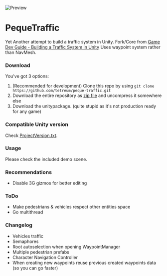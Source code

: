 ![Preview](https://raw.githubusercontent.com/tetreum/peque-traffic/master/Images/2.gif)

# PequeTraffic

Yet Another attempt to build a traffic system in Unity.
Fork/Core from [Game Dev Guide - Building a Traffic System in Unity](https://www.youtube.com/watch?v=MXCZ-n5VyJc)
Uses waypoint system rather than NavMesh.

### Download

You've got 3 options:
1. (Recommended for development) Clone this repo by using `git clone https://github.com/tetreum/peque-traffic.git`
1. Download the entire repository as [zip file](https://github.com/tetreum/peque-traffic/archive/master.zip) and uncompress it somewhere else
2. Download the unitypackage. (quite stupid as it's not production ready for any game)

### Compatible Unity version

Check [ProjectVersion.txt](https://github.com/tetreum/peque-traffic/blob/master/ProjectSettings/ProjectVersion.txt).

### Usage

Please check the included demo scene.

### Recommendations

- Disable 3G gizmos for better editing

### ToDo

- Make pedestrians & vehicles respect other entities space
- Go multithread


### Changelog
- Vehicles traffic
- Semaphores
- Root autoselection when opening WaypointManager
- Multiple pedestrian prefabs
- Character Navigation Controller
- When creating new waypoints reuse previous created waypoints data (so you can go faster)
